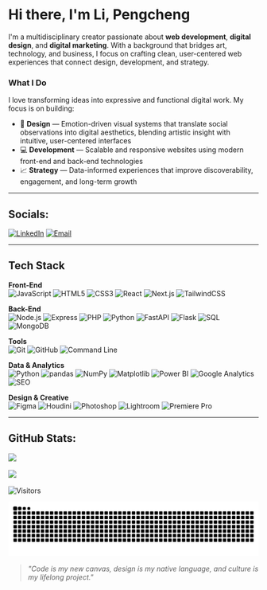 # Hi there, I'm Li, Pengcheng

I'm a multidisciplinary creator passionate about **web development**, **digital design**, and **digital marketing**. With a background that bridges art, technology, and business, I focus on crafting clean, user-centered web experiences that connect design, development, and strategy.

### What I Do

I love transforming ideas into expressive and functional digital work. My focus is on building:

- 🎨 **Design** — Emotion-driven visual systems that translate social observations into digital aesthetics, blending artistic insight with intuitive, user-centered interfaces  
- 💻 **Development** — Scalable and responsive websites using modern front-end and back-end technologies  
- 📈 **Strategy** — Data-informed experiences that improve discoverability, engagement, and long-term growth

---

## Socials:
[![LinkedIn](https://img.shields.io/badge/LinkedIn-%230077B5.svg?logo=linkedin&logoColor=white)](https://www.linkedin.com/in/pengcheng-li-5790a0298)
[![Email](https://img.shields.io/badge/Email-D14836?logo=gmail&logoColor=white)](mailto:lpc20231016@gmail.com)

---

## Tech Stack
**Front-End**  
![JavaScript](https://img.shields.io/badge/javascript-%23323330.svg?style=for-the-badge&logo=javascript&logoColor=%23F7DF1E)
![HTML5](https://img.shields.io/badge/html5-%23E34F26.svg?style=for-the-badge&logo=html5&logoColor=white)
![CSS3](https://img.shields.io/badge/css3-%231572B6.svg?style=for-the-badge&logo=css3&logoColor=white)
![React](https://img.shields.io/badge/react-%2320232a.svg?style=for-the-badge&logo=react&logoColor=%2361DAFB)
![Next.js](https://img.shields.io/badge/next.js-000000?style=for-the-badge&logo=nextdotjs&logoColor=white)
![TailwindCSS](https://img.shields.io/badge/tailwindcss-%2338B2AC.svg?style=for-the-badge&logo=tailwind-css&logoColor=white)

**Back-End**  
![Node.js](https://img.shields.io/badge/node.js-6DA55F?style=for-the-badge&logo=node.js&logoColor=white)
![Express](https://img.shields.io/badge/express.js-%23404d59.svg?style=for-the-badge&logo=express&logoColor=%2361DAFB)
![PHP](https://img.shields.io/badge/php-%23777BB4.svg?style=for-the-badge&logo=php&logoColor=white)
![Python](https://img.shields.io/badge/python-%233776AB.svg?style=for-the-badge&logo=python&logoColor=white)
![FastAPI](https://img.shields.io/badge/FastAPI-009688?style=for-the-badge&logo=fastapi&logoColor=white)
![Flask](https://img.shields.io/badge/flask-%23000.svg?style=for-the-badge&logo=flask&logoColor=white)
![SQL](https://img.shields.io/badge/SQL-003B57?style=for-the-badge&logo=database&logoColor=white)
![MongoDB](https://img.shields.io/badge/mongodb-%234ea94b.svg?style=for-the-badge&logo=mongodb&logoColor=white)

**Tools**  
![Git](https://img.shields.io/badge/git-%23F05033.svg?style=for-the-badge&logo=git&logoColor=white)
![GitHub](https://img.shields.io/badge/github-%23121011.svg?style=for-the-badge&logo=github&logoColor=white)
![Command Line](https://img.shields.io/badge/CLI-000000?style=for-the-badge&logo=gnu-bash&logoColor=white)

**Data & Analytics**  
![Python](https://img.shields.io/badge/python-%233776AB.svg?style=for-the-badge&logo=python&logoColor=white)
![pandas](https://img.shields.io/badge/pandas-150458.svg?style=for-the-badge&logo=pandas&logoColor=white)
![NumPy](https://img.shields.io/badge/numpy-013243.svg?style=for-the-badge&logo=numpy&logoColor=white)
![Matplotlib](https://img.shields.io/badge/matplotlib-004080.svg?style=for-the-badge&logo=plotly&logoColor=white)
![Power BI](https://img.shields.io/badge/powerbi-F2C811?style=for-the-badge&logo=powerbi&logoColor=black)
![Google Analytics](https://img.shields.io/badge/Google%20Analytics-E37400?style=for-the-badge&logo=googleanalytics&logoColor=white)
![SEO](https://img.shields.io/badge/SEO-4285F4?style=for-the-badge&logo=google&logoColor=white)

**Design & Creative**  
![Figma](https://img.shields.io/badge/Figma-F24E1E.svg?style=for-the-badge&logo=figma&logoColor=white)
![Houdini](https://img.shields.io/badge/Houdini-FF4713.svg?style=for-the-badge&logo=houdini&logoColor=white)
![Photoshop](https://img.shields.io/badge/Adobe%20Photoshop-31A8FF.svg?style=for-the-badge&logo=adobephotoshop&logoColor=white)
![Lightroom](https://img.shields.io/badge/Adobe%20Lightroom-31A8FF.svg?style=for-the-badge&logo=adobelightroom&logoColor=white)
![Premiere Pro](https://img.shields.io/badge/Adobe%20Premiere%20Pro-9999FF.svg?style=for-the-badge&logo=adobepremierepro&logoColor=white)

---

## GitHub Stats:
![](https://github-readme-stats.vercel.app/api?username=N01715807&theme=dark)<br/>

![](https://github-readme-stats.vercel.app/api/top-langs/?username=N01715807&theme=dark&layout=compact)

![Visitors](https://komarev.com/ghpvc/?username=你的用户名&color=brightgreen)

![snake gif](https://raw.githubusercontent.com/N01715807/N01715807/output/github-contribution-grid-snake.svg)

> _"Code is my new canvas, design is my native language, and culture is my lifelong project."_
